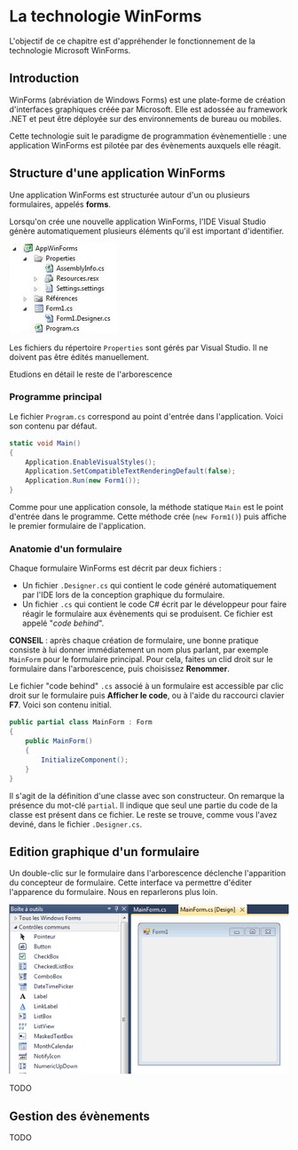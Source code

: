 # La technologie WinForms

L'objectif de ce chapitre est d'appréhender le fonctionnement de la technologie Microsoft WinForms.

## Introduction

WinForms (abréviation de Windows Forms) est une plate-forme de création d'interfaces graphiques créée par Microsoft. Elle est adossée au framework .NET et peut être déployée sur des environnements de bureau ou mobiles.

Cette technologie suit le paradigme de programmation évènementielle : une application WinForms est pilotée par des évènements auxquels elle réagit.

## Structure d'une application WinForms

Une application WinForms est structurée autour d'un ou plusieurs formulaires, appelés **forms**.

Lorsqu'on crée une nouvelle application WinForms, l'IDE Visual Studio génère automatiquement plusieurs éléments qu'il est important d'identifier.

![](../images/app-winforms.jpg)

Les fichiers du répertoire `Properties` sont gérés par Visual Studio. Il ne doivent pas être édités manuellement.

Etudions en détail le reste de l'arborescence

### Programme principal

Le fichier `Program.cs` correspond au point d'entrée dans l'application. Voici son contenu par défaut.

```csharp
static void Main()
{
    Application.EnableVisualStyles();
    Application.SetCompatibleTextRenderingDefault(false);
    Application.Run(new Form1());
}
```

Comme pour une application console, la méthode statique `Main` est le point d'entrée dans le programme. Cette méthode crée (`new Form1()`) puis affiche le premier formulaire de l'application.

### Anatomie d'un formulaire

Chaque formulaire WinForms est décrit par deux fichiers :

* Un fichier `.Designer.cs` qui contient le code généré automatiquement par l'IDE lors de la conception graphique du formulaire. 
* Un fichier `.cs` qui contient le code C# écrit par le développeur pour faire réagir le formulaire aux évènements qui se produisent. Ce fichier est appelé "*code behind*".

**CONSEIL** : après chaque création de formulaire, une bonne pratique consiste à lui donner immédiatement un nom plus parlant, par exemple `MainForm` pour le formulaire principal. Pour cela, faites un clid droit sur le formulaire dans l'arborescence, puis choisissez **Renommer**.

Le fichier "code behind" `.cs` associé à un formulaire est accessible par clic droit sur le formulaire puis **Afficher le code**, ou à l'aide du raccourci clavier **F7**. Voici son contenu initial.

```csharp
public partial class MainForm : Form
{
    public MainForm()
    {
        InitializeComponent();
    }
}
```

Il s'agit de la définition d'une classe avec son constructeur. On remarque la présence du mot-clé `partial`. Il indique que seul une partie du code de la classe est présent dans ce fichier. Le reste se trouve, comme vous l'avez deviné, dans le fichier `.Designer.cs`.

## Edition graphique d'un formulaire

Un double-clic sur le formulaire dans l'arborescence déclenche l'apparition du concepteur de formulaire. Cette interface va permettre d'éditer l'apparence du formulaire. Nous en reparlerons plus loin.

![](../images/concepteur-form.png)

TODO

## Gestion des évènements

TODO